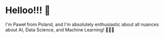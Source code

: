 # Helloo!!! 👋

I'm Paweł from Poland, and I'm absolutely enthusiastic about all nuances about AI, Data Science, and Machine Learning! 🤖🔬🔬

<!--
**pawelsiurek/pawelsiurek** is a ✨ _special_ ✨ repository because its `README.md` (this file) appears on your GitHub profile.

Here are some ideas to get you started:

- 🔭 I’m currently working on ...
- 🌱 I’m currently learning ...
- 👯 I’m looking to collaborate on ...
- 🤔 I’m looking for help with ...
- 💬 Ask me about ...
- 📫 How to reach me: ...
- 😄 Pronouns: ...
- ⚡ Fun fact: ...
-->
